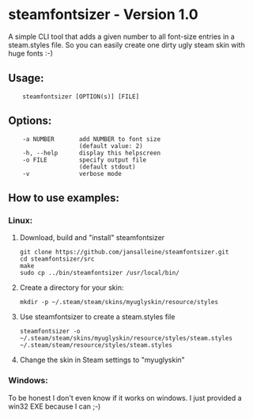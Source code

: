 # steamfontsizer - Version 1.0

A simple CLI tool that adds a given number to all font-size entries in a steam.styles file.
So you can easily create one dirty ugly steam skin with huge fonts :-)

## Usage:
```
    steamfontsizer [OPTION(s)] [FILE]
```

## Options:
```
    -a NUMBER       add NUMBER to font size
                    (default value: 2)
    -h, --help      display this helpscreen
    -o FILE         specify output file
                    (default stdout)
    -v              verbose mode
```

## How to use examples:

### Linux:
1. Download, build and "install" steamfontsizer
    ```
    git clone https://github.com/jansalleine/steamfontsizer.git
    cd steamfontsizer/src
    make
    sudo cp ../bin/steamfontsizer /usr/local/bin/
    ```
1. Create a directory for your skin:
    ```
    mkdir -p ~/.steam/steam/skins/myuglyskin/resource/styles
    ```
1. Use steamfontsizer to create a steam.styles file
    ```
    steamfontsizer -o ~/.steam/steam/skins/myuglyskin/resource/styles/steam.styles ~/.steam/steam/resource/styles/steam.styles
    ```
1. Change the skin in Steam settings to "myuglyskin"

### Windows:
To be honest I don't even know if it works on windows. I just provided a win32 EXE because I can ;-)
